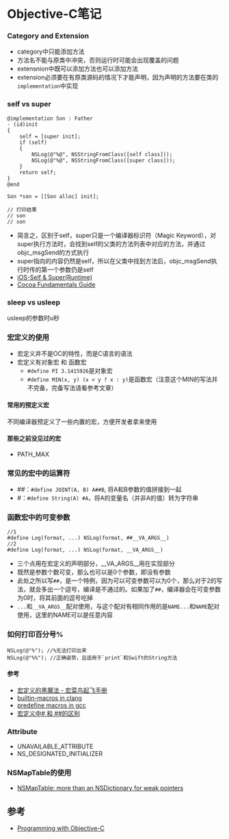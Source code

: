# Objective-C笔记

### Category and Extension

- category中只能添加方法
- 方法名不能与原类中冲突，否则运行时可能会出现覆盖的问题
- extensnion中既可以添加方法也可以添加方法
- extension必须要在有原类源码的情况下才能声明，因为声明的方法要在类的`implementation`中实现

### self vs super
```
@implementation Son : Father
- (id)init
{
    self = [super init];
    if (self)
    {
        NSLog(@"%@", NSStringFromClass([self class]));
        NSLog(@"%@", NSStringFromClass([super class]));
    }
    return self;
}
@end

Son *son = [[Son alloc] init];

// 打印结果
// son
// son
```

- 简言之，区别于self，super只是一个编译器标识符（Magic Keyword），对super执行方法时，会找到self的父类的方法列表中对应的方法，并通过objc_msgSend的方式执行
- super指向的内容仍然是self，所以在父类中找到方法后，objc_msgSend执行时传的第一个参数仍是self
- [iOS-Self & Super(Runtime)](https://www.jianshu.com/p/71bbcb99ddbc)
- [Cocoa Fundamentals Guide](https://developer.apple.com/library/archive/documentation/Cocoa/Conceptual/CocoaFundamentals/CocoaObjects/CocoaObjects.html#//apple_ref/doc/uid/TP40002974-CH4-SW3)

### sleep vs usleep

usleep的参数时u秒

### 宏定义的使用

- 宏定义并不是OC的特性，而是C语言的语法
- 宏定义有对象宏 和 函数宏
    - `#define PI 3.1415926`是对象宏
    - `#define MIN(x, y) (x < y ? x : y)`是函数宏（注意这个MIN的写法并不完备，完备写法请看参考文章）


#### 常用的预定义宏

不同编译器预定义了一些内置的宏，方便开发者拿来使用

#### 那些之前没见过的宏

- PATH_MAX

### 常见的宏中的运算符

- \##：`#define JOINT(A, B) A##B`, 将A和B参数的值拼接到一起
- \#：`#define String(A) #A`，将A的变量名（并非A的值）转为字符串

### 函数宏中的可变参数

```
//1
#define Log(format, ...) NSLog(format, ##__VA_ARGS__)
//2
#define Log(format, ...) NSLog(format, __VA_ARGS__)
```
- 三个点用在宏定义的声明部分，__VA_ARGS__用在实现部分
- 既然是参数个数可变，那么也可以是0个参数，即没有参数
- 此处之所以写`##`，是一个特例，因为可以可变参数可以为0个，那么对于2的写法，就会多出一个逗号，编译是不通过的。如果加了`##`，编译器会在可变参数为0时，将其前面的逗号吃掉
- `...`和`__VA_ARGS__`配对使用，与这个配对有相同作用的是`NAME...`和`NAME`配对使用，这里的NAME可以是任意内容

### 如何打印百分号%

```
NSLog(@"%"); //%无法打印出来
NSLog(@"%%"); //正确姿势，且适用于`print`和Swift的String方法
```

#### 参考
- [宏定义的黑魔法 - 宏菜鸟起飞手册](https://onevcat.com/2014/01/black-magic-in-macro/)
- [builtin-macros in clang](http://clang.llvm.org/docs/LanguageExtensions.html#builtin-macros)
- [predefine macros in gcc](https://gcc.gnu.org/onlinedocs/cpp/Predefined-Macros.html#Predefined-Macros)
- [宏定义中\# 和 \##的区别](https://stackoverflow.com/questions/4364971/and-in-macros)

### Attribute
- UNAVAILABLE_ATTRIBUTE
- NS_DESIGNATED_INITIALIZER

### NSMapTable的使用

- [NSMapTable: more than an NSDictionary for weak pointers](http://www.cocoawithlove.com/2008/07/nsmaptable-more-than-nsdictionary-for.html)

## 参考
- [Programming with Objective-C](https://developer.apple.com/library/archive/documentation/Cocoa/Conceptual/ProgrammingWithObjectiveC/Introduction/Introduction.html#//apple_ref/doc/uid/TP40011210)